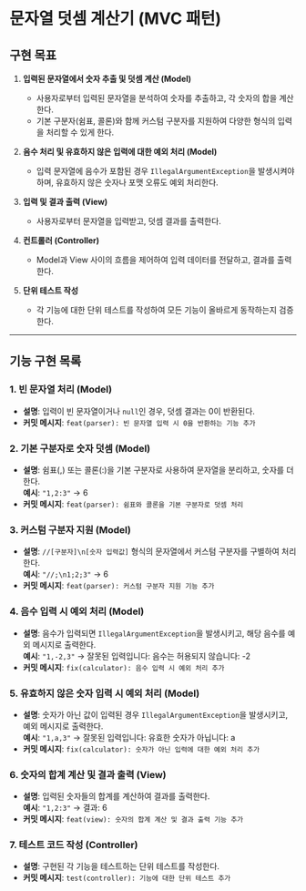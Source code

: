 # 문자열 덧셈 계산기 (MVC 패턴)

## 구현 목표

1. **입력된 문자열에서 숫자 추출 및 덧셈 계산 (Model)**
   - 사용자로부터 입력된 문자열을 분석하여 숫자를 추출하고, 각 숫자의 합을 계산한다.
   - 기본 구분자(쉼표, 콜론)와 함께 커스텀 구분자를 지원하여 다양한 형식의 입력을 처리할 수 있게 한다.

2. **음수 처리 및 유효하지 않은 입력에 대한 예외 처리 (Model)**
   - 입력 문자열에 음수가 포함된 경우 `IllegalArgumentException`을 발생시켜야 하며, 유효하지 않은 숫자나 포맷 오류도 예외 처리한다.

3. **입력 및 결과 출력 (View)**
   - 사용자로부터 문자열을 입력받고, 덧셈 결과를 출력한다.

4. **컨트롤러 (Controller)**
   - Model과 View 사이의 흐름을 제어하여 입력 데이터를 전달하고, 결과를 출력한다.

5. **단위 테스트 작성**
   - 각 기능에 대한 단위 테스트를 작성하여 모든 기능이 올바르게 동작하는지 검증한다.

---

## 기능 구현 목록

### 1. 빈 문자열 처리 (Model)
- **설명**: 입력이 빈 문자열이거나 `null`인 경우, 덧셈 결과는 0이 반환된다.
- **커밋 메시지**: `feat(parser): 빈 문자열 입력 시 0을 반환하는 기능 추가`

### 2. 기본 구분자로 숫자 덧셈 (Model)
- **설명**: 쉼표(,) 또는 콜론(:)을 기본 구분자로 사용하여 문자열을 분리하고, 숫자를 더한다.  
  **예시**: `"1,2:3"` → 6
- **커밋 메시지**: `feat(parser): 쉼표와 콜론을 기본 구분자로 덧셈 처리`

### 3. 커스텀 구분자 지원 (Model)
- **설명**: `//[구분자]\n[숫자 입력값]` 형식의 문자열에서 커스텀 구분자를 구별하여 처리한다.  
  **예시**: `"//;\n1;2;3"` → 6
- **커밋 메시지**: `feat(parser): 커스텀 구분자 지원 기능 추가`

### 4. 음수 입력 시 예외 처리 (Model)
- **설명**: 음수가 입력되면 `IllegalArgumentException`을 발생시키고, 해당 음수를 예외 메시지로 출력한다.  
  **예시**: `"1,-2,3"` → 잘못된 입력입니다: 음수는 허용되지 않습니다: -2
- **커밋 메시지**: `fix(calculator): 음수 입력 시 예외 처리 추가`

### 5. 유효하지 않은 숫자 입력 시 예외 처리 (Model)
- **설명**: 숫자가 아닌 값이 입력된 경우 `IllegalArgumentException`을 발생시키고, 예외 메시지로 출력한다.  
  **예시**: `"1,a,3"` → 잘못된 입력입니다: 유효한 숫자가 아닙니다: a
- **커밋 메시지**: `fix(calculator): 숫자가 아닌 입력에 대한 예외 처리 추가`

### 6. 숫자의 합계 계산 및 결과 출력 (View)
- **설명**: 입력된 숫자들의 합계를 계산하여 결과를 출력한다.  
  **예시**: `"1,2:3"` → 결과: 6
- **커밋 메시지**: `feat(view): 숫자의 합계 계산 및 결과 출력 기능 추가`

### 7. 테스트 코드 작성 (Controller)
- **설명**: 구현된 각 기능을 테스트하는 단위 테스트를 작성한다.
- **커밋 메시지**: `test(controller): 기능에 대한 단위 테스트 추가`
